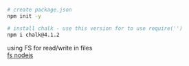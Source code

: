 ```bash
# create package.json
npm init -y

# install chalk - use this version for to use require('')
npm i chalk@4.1.2
```

using FS for read/write in files <br/>
[fs nodejs](https://www.w3schools.com/nodejs/nodejs_filesystem.asp)
